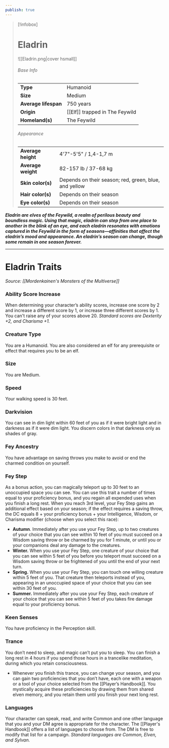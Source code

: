 ```yaml
---
publish: true
---
```

> [!infobox]
> # Eladrin
> ![[Eladrin.png|cover hsmall]]
> ###### Base Info
> | | |  
> |---|---|  
> | **Type** | Humanoid |
> | **Size** | Medium |
> | **Average lifespan** | 750 years |
> | **Origin** | [[Elf]] trapped in The Feywild |
> | **Homeland(s)** | The Feywild |
> ###### Appearance
> | | |  
> |---|---|  
> | **Average height** | 4'7"-5'5" / 1,4-1,7 m |
> | **Average weight** | 82-157 lb / 37-68 kg |
> | **Skin color(s)** | Depends on their season; red, green, blue, and yellow |
> | **Hair color(s)** | Depends on their season |
> | **Eye color(s)** | Depends on their season |

***Eladrin are elves of the Feywild, a realm of perilous beauty and boundless magic. Using that magic, eladrin can step from one place to another in the blink of an eye, and each eladrin resonates with emotions captured in the Feywild in the form of seasons—affinities that affect the eladrin’s mood and appearance. An eladrin’s season can change, though some remain in one season forever.***
***
# Eladrin Traits
*Source: [[Mordenkainen's Monsters of the Multiverse]]*
### Ability Score Increase
When determining your character’s ability scores, increase one score by 2 and increase a different score by 1, or increase three different scores by 1. You can't raise any of your scores above 20.
*Standard scores are Dexterity +2, and Charisma +1.*
### Creature Type
You are a Humanoid. You are also considered an elf for any prerequisite or effect that requires you to be an elf.
### Size
You are Medium.
### Speed
Your walking speed is 30 feet.
### Darkvision
You can see in dim light within 60 feet of you as if it were bright light and in darkness as if it were dim light. You discern colors in that darkness only as shades of gray.
### Fey Ancestry
You have advantage on saving throws you make to avoid or end the charmed condition on yourself.
### Fey Step
As a bonus action, you can magically teleport up to 30 feet to an unoccupied space you can see. You can use this trait a number of times equal to your proficiency bonus, and you regain all expended uses when you finish a long rest. When you reach 3rd level, your Fey Step gains an additional effect based on your season; if the effect requires a saving throw, the DC equals 8 + your proficiency bonus + your Intelligence, Wisdom, or Charisma modifier (choose when you select this race):
- **Autumn**. Immediately after you use your Fey Step, up to two creatures of your choice that you can see within 10 feet of you must succeed on a Wisdom saving throw or be charmed by you for 1 minute, or until you or your companions deal any damage to the creatures.
- **Winter.** When you use your Fey Step, one creature of your choice that you can see within 5 feet of you before you teleport must succeed on a Wisdom saving throw or be frightened of you until the end of your next turn.
- **Spring.** When you use your Fey Step, you can touch one willing creature within 5 feet of you. That creature then teleports instead of you, appearing in an unoccupied space of your choice that you can see within 30 feet of you.
- **Summer.** Immediately after you use your Fey Step, each creature of your choice that you can see within 5 feet of you takes fire damage equal to your proficiency bonus.
### Keen Senses
You have proficiency in the Perception skill.
### Trance
You don’t need to sleep, and magic can’t put you to sleep. You can finish a long rest in 4 hours if you spend those hours in a trancelike meditation, during which you retain consciousness.
- Whenever you finish this trance, you can change your season, and you can gain two proficiencies that you don’t have, each one with a weapon or a tool of your choice selected from the [[Player’s Handbook]]. You mystically acquire these proficiencies by drawing them from shared elven memory, and you retain them until you finish your next long rest.
### Languages
Your character can speak, read, and write Common and one other language that you and your DM agree is appropriate for the character. The [[Player's Handbook]] offers a list of languages to choose from. The DM is free to modify that list for a campaign.
*Standard languages are Common, Elven, and Sylvan.*